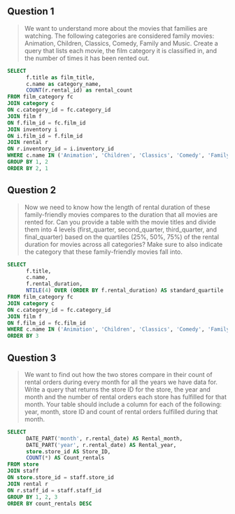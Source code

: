 ## Question 1
> We want to understand more about the movies that families are watching. The following categories are considered family movies: Animation, Children, Classics, Comedy, Family and Music. Create a query that lists each movie, the film category it is classified in, and the number of times it has been rented out.

```sql
SELECT 
      f.title as film_title, 
      c.name as category_name, 
      COUNT(r.rental_id) as rental_count
FROM film_category fc
JOIN category c
ON c.category_id = fc.category_id
JOIN film f
ON f.film_id = fc.film_id
JOIN inventory i
ON i.film_id = f.film_id
JOIN rental r 
ON r.inventory_id = i.inventory_id
WHERE c.name IN ('Animation', 'Children', 'Classics', 'Comedy', 'Family', 'Music')
GROUP BY 1, 2
ORDER BY 2, 1
```

## Question 2
> Now we need to know how the length of rental duration of these family-friendly movies compares to the duration that all movies are rented for. Can you provide a table with the movie titles and divide them into 4 levels (first_quarter, second_quarter, third_quarter, and final_quarter) based on the quartiles (25%, 50%, 75%) of the rental duration for movies across all categories? Make sure to also indicate the category that these family-friendly movies fall into.

```sql
SELECT 
      f.title, 
      c.name, 
      f.rental_duration, 
      NTILE(4) OVER (ORDER BY f.rental_duration) AS standard_quartile
FROM film_category fc
JOIN category c
ON c.category_id = fc.category_id
JOIN film f
ON f.film_id = fc.film_id
WHERE c.name IN ('Animation', 'Children', 'Classics', 'Comedy', 'Family', 'Music')
ORDER BY 3
```

## Question 3
> We want to find out how the two stores compare in their count of rental orders during every month for all the years we have data for. Write a query that returns the store ID for the store, the year and month and the number of rental orders each store has fulfilled for that month. Your table should include a column for each of the following: year, month, store ID and count of rental orders fulfilled during that month.

```sql
SELECT
      DATE_PART('month', r.rental_date) AS Rental_month,   
      DATE_PART('year', r.rental_date) AS Rental_year, 
      store.store_id AS Store_ID, 
      COUNT(*) AS Count_rentals
FROM store
JOIN staff
ON store.store_id = staff.store_id
JOIN rental r
ON r.staff_id = staff.staff_id
GROUP BY 1, 2, 3
ORDER BY count_rentals DESC
```